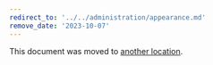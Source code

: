 ```yaml
---
redirect_to: '../../administration/appearance.md'
remove_date: '2023-10-07'
---
```


This document was moved to [another location](../../administration/appearance.md).

<!-- This redirect file can be deleted after <2023-10-07>. -->
<!-- Redirects that point to other docs in the same project expire in three months. -->
<!-- Redirects that point to docs in a different project or site (for example, link is not relative and starts with `https:`) expire in one year. -->
<!-- Before deletion, see: https://docs.gitlab.com/ee/development/documentation/redirects.html -->
